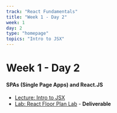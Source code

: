 ```yaml
---
track: "React Fundamentals"
title: "Week 1 - Day 2"
week: 1
day: 2
type: "homepage"
topics: "Intro to JSX"
---
```



# Week 1 - Day 2

#### SPAs (Single Page Apps) and React.JS
- [Lecture: Intro to JSX](/week-one/day-two/lecture-materials/intro-to-jsx/)
- [Lab: React Floor Plan Lab](/week-one/day-two/labs/react-floor-plan-lab/) - **Deliverable**